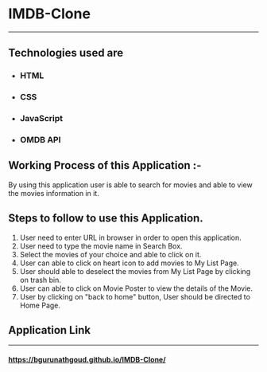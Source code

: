 # IMDB-Clone

***

## Technologies used are

+ ### HTML
+ ### CSS
+ ### JavaScript
+ ### OMDB API

## Working Process of this Application :-
By using this application user is able to search for movies and able to view the movies information in it. 

## Steps to follow to use this Application.
1. User need to enter URL in browser in order to open this application.
2. User need to type the movie name in Search Box.
3. Select the movies of your choice and able to click on it.
4. User can able to click on heart icon to add movies to My List Page.
5. User should able to deselect the movies from My List Page by clicking on trash bin.
6. User can able to click on Movie Poster to view the details of the Movie.
7. User by clicking on "back to home" button, User should be directed to Home Page. 
       
## Application Link
***
#### https://bgurunathgoud.github.io/IMDB-Clone/
